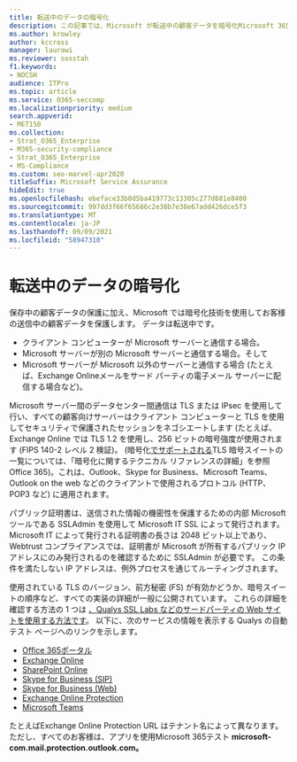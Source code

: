 ```yaml
---
title: 転送中のデータの暗号化
description: この記事では、Microsoft が転送中の顧客データを暗号化Microsoft 365説明します。
ms.author: krowley
author: kccross
manager: laurawi
ms.reviewer: sosstah
f1.keywords:
- NOCSH
audience: ITPro
ms.topic: article
ms.service: O365-seccomp
ms.localizationpriority: medium
search.appverid:
- MET150
ms.collection:
- Strat_O365_Enterprise
- M365-security-compliance
- Strat_O365_Enterprise
- MS-Compliance
ms.custom: seo-marvel-apr2020
titleSuffix: Microsoft Service Assurance
hideEdit: true
ms.openlocfilehash: ebeface33b0d5ba419773c13305c277d681e8400
ms.sourcegitcommit: 997dd3f66f65686c2e38b7e30e67add426dce5f3
ms.translationtype: MT
ms.contentlocale: ja-JP
ms.lasthandoff: 09/09/2021
ms.locfileid: "58947310"
---
```

# <a name="encryption-for-data-in-transit"></a>転送中のデータの暗号化

保存中の顧客データの保護に加え、Microsoft では暗号化技術を使用してお客様の送信中の顧客データを保護します。 データは転送中です。

- クライアント コンピューターが Microsoft サーバーと通信する場合。
- Microsoft サーバーが別の Microsoft サーバーと通信する場合。そして
- Microsoft サーバーが Microsoft 以外のサーバーと通信する場合 (たとえば、Exchange Onlineメールをサード パーティの電子メール サーバーに配信する場合など)。

Microsoft サーバー間のデータセンター間通信は TLS または IPsec を使用して行い、すべての顧客向けサーバーはクライアント コンピューターと TLS を使用してセキュリティで保護されたセッションをネゴシエートします (たとえば、Exchange Online では TLS 1.2 を使用し、256 ビットの暗号強度が使用されます (FIPS 140-2 レベル 2 検証)。 (暗号化[でサポートされる](/microsoft-365/compliance/technical-reference-details-about-encryption)TLS 暗号スイートの一覧については、「暗号化に関するテクニカル リファレンスの詳細」を参照Office 365)。これは、Outlook、Skype for Business、Microsoft Teams、Outlook on the web などのクライアントで使用されるプロトコル (HTTP、POP3 など) に適用されます。

パブリック証明書は、送信された情報の機密性を保護するための内部 Microsoft ツールである SSLAdmin を使用して Microsoft IT SSL によって発行されます。 Microsoft IT によって発行される証明書の長さは 2048 ビット以上であり、Webtrust コンプライアンスでは、証明書が Microsoft が所有するパブリック IP アドレスにのみ発行されるのを確認するために SSLAdmin が必要です。 この条件を満たしない IP アドレスは、例外プロセスを通じてルーティングされます。

使用されている TLS のバージョン、前方秘密 (FS) が有効かどうか、暗号スイートの順序など、すべての実装の詳細が一般に公開されています。 これらの詳細を確認する方法の 1 つは [、Qualys SSL Labs などのサードパーティの Web サイトを使用する方法です](https://www.ssllabs.com)。 以下に、次のサービスの情報を表示する Qualys の自動テスト ページへのリンクを示します。

- [Office 365ポータル](https://www.ssllabs.com/ssltest/analyze.html?d=portal.office.com&hideResults=on)
- [Exchange Online](https://www.ssllabs.com/ssltest/analyze.html?d=outlook.office365.com&hideResults=on)
- [SharePoint Online](https://www.ssllabs.com/ssltest/analyze.html?d=microsoft-my.sharepoint.com&hideResults=on)
- [Skype for Business (SIP)](https://www.ssllabs.com/ssltest/analyze.html?d=sipdir.online.lync.com)
- [Skype for Business (Web)](https://www.ssllabs.com/ssltest/analyze.html?d=webdir.online.lync.com&hideResults=on)
- [Exchange Online Protection](https://ssl-tools.net/mailservers/microsoft-com.mail.protection.outlook.com)
- [Microsoft Teams](https://www.ssllabs.com/ssltest/analyze.html?d=teams.microsoft.com&latest)

たとえばExchange Online Protection URL はテナント名によって異なります。ただし、すべてのお客様は、アプリを使用Microsoft 365テスト **microsoft-com.mail.protection.outlook.com。**
